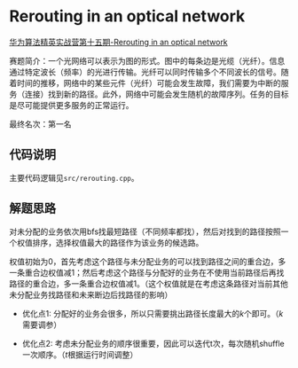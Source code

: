 # Rerouting in an optical network
[华为算法精英实战营第十五期-Rerouting in an optical network](https://competition.huaweicloud.com/information/1000042138/introduction)

赛题简介：一个光网络可以表示为图的形式。图中的每条边是光缆（光纤）。信息通过特定波长（频率）的光进行传输。光纤可以同时传输多个不同波长的信号。随着时间的推移，网络中的某些元件（光纤）可能会发生故障，我们需要为中断的服务（连接）找到新的路径。此外，网络中可能会发生随机的故障序列。任务的目标是尽可能提供更多服务的正常运行。

最终名次：第一名

## 代码说明

主要代码逻辑见`src/rerouting.cpp`。

## 解题思路

对未分配的业务依次用bfs找最短路径（不同频率都找），然后对找到的路径按照一个权值排序，选择权值最大的路径作为该业务的候选路。

权值初始为0，首先考虑这个路径与未分配业务的可以找到路径之间的重合边，多一条重合边权值减1；然后考虑这个路径与分配好的业务在不使用当前路径后再找路径的重合边，多一条重合边权值减1。（这个权值就是在考虑这条路径对当前其他未分配业务找路径和未来断边后找路径的影响）

- 优化点1: 分配好的业务会很多，所以只需要挑出路径长度最大的$k$个即可。（$k$需要调参）

- 优化点2: 考虑未分配业务的顺序很重要，因此可以迭代t次，每次随机shuffle一次顺序。（$t$根据运行时间调整）

